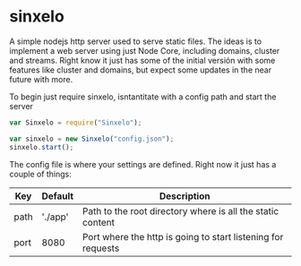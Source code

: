 sinxelo
=======

A simple nodejs http server used to serve static files. 
The ideas is to implement a web server using just Node Core, including domains, cluster and streams.
Right know it just has some of the initial versión with some features like cluster and domains, but expect some updates in the near future with more.


To begin just require sinxelo, isntantitate with a config path and start the server

```javascript
var Sinxelo = require("Sinxelo");

var sinxelo = new Sinxelo("config.json");
sinxelo.start();
```

The config file is where your settings are defined. Right now it just has a couple of things:

Key | Default | Description
--- | --- | ---
path | './app' | Path to the root directory where is all the static content
port | 8080 | Port where the http is going to start listening for requests
